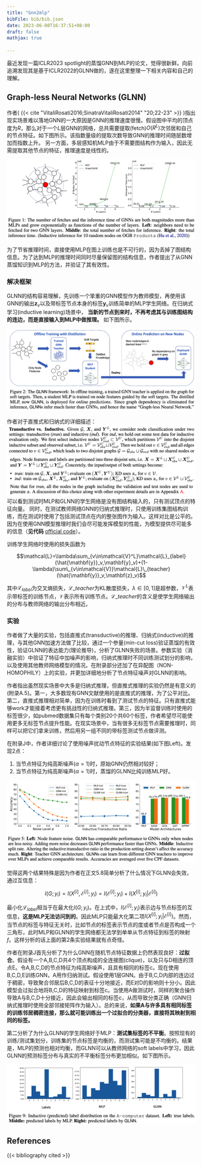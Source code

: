```yaml
---
title: "Gnn2mlp"
bibFile: bib/bib.json
date: 2023-06-08T16:37:51+08:00
draft: false
mathjax: true

---
```


最近发现一篇ICLR2023 spotlight的蒸馏GNN到MLP的论文，觉得很新鲜。向前追溯发现其是基于ICLR2022的GLNN做的，遂在这里整理一下相关内容和自己的理解。

## Graph-less Neural Networks (GLNN) 

作者( {{< cite "VitaliRosati2016;SinatraVitaliRosati2014" "20;22-23" >}} )指出现实场景难以落地GNN的一大原因是GNN的推理速度很慢。假设图中平均的顶点度为$R$，那么对于一个$L$层GNN的网络，总共需要提取(fetch)$O(R^L)$次邻居和自己的节点特征。如下图所示。该指数量级的提取次数导致GNN的推理时间随层数增加而指数上升。
另一方面，多层感知机MLP由于不需要图结构作为输入，因此无需提取其他节点的特征，推理速度是线性的。

<img src="iShot_2023-06-08_16.43.02.png" />

为了节省推理时间，直接使用MLP在图上训练也是不可行的，因为丢掉了图结构信息。为了达到MLP的推理时间同时尽量保留图的结构信息，作者提出了从GNN蒸馏知识到MLP的方法，并验证了其有效性。

### 解决框架

GLNN的结构容易理解，先训练一个笨重的GNN模型作为教师模型，再使用该GNN的输出$\mathbf{z}_v$以及带标签节点本身的标签$\mathbf{y}_v$训练简单的MLP学生网络。在归纳式学习(inductive learning)场景中，
**当新的节点到来时，不再考虑其与训练图结构的连边，而是直接输入到MLP中做推理。**
如下图所示。

<img src="iShot_2023-06-08_16.48.33.png" />


作者对于直推式和归纳式的详细描述：
<img src="iShot_2023-06-08_17.19.08.png" />
<img src="iShot_2023-06-08_17.19.13.png" />
可以看到测试时MLP和GLNN的学生网络是没有图结构输入的，只有测试顶点的特征向量。
同时，在测试教师网络GNN的归纳式推理时，只使用训练集图结构训练，而在测试时使用了包括测试顶点在内的整张图作为输入。这样对比是公平的。因为在使用GNN模型推理时我们会尽可能发挥模型的性能，为模型提供尽可能多的信息（**见代码** [official code](https://github.com/snap-research/graphless-neural-networks/blob/76da5d1b5d8258d5ea9ae7d4fa63f6a20a47c27c/train_and_eval.py#L731-L736)）。


训练学生网络时使用的损失函数为

$$\mathcal{L}=\lambda\sum_{v\in\mathcal{V}^L}\mathcal{L}_{label}(\hat{\mathbf{y}}_v,\mathbf{y}_v)+(1-\lambda)\sum\_{v\in\mathcal{V}}\mathcal{L}\_{teacher}(\hat{\mathbf{y}}_v,\mathbf{z}_v)$$

其中$\mathcal{L}_{label}$为交叉熵损失，$\mathcal{L}\_{teacher}$为KL散度损失，$\lambda\in[0,1]$是超参数，$\mathcal{V}^L$表示带标签的训练节点，$\mathcal{V}$表示所有训练节点。$\mathcal{L}\_{teacher}$的含义是使学生网络输出的分布与教师网络的输出分布相近。


### 实验
作者做了大量的实验，包括直推式(transductive)的推理、归纳式(inductive)的推理，与其他GNN加速方法做了比较，通过一个参量(min-cut loss)验证蒸馏的有效性，验证GLNN的表达能力(理论推导)，分析了GLNN失败的场景。参数实验（消融实验）中验证了特征中加噪声的影响，归纳式推理时不同训练测试划分的影响，以及使用其他教师网络模型的情况。在附录部分还加了在异配图（NON-HOMOPHILY）上的实验，并更加详细地分析了节点特征噪声对GLNN的影响。

作者指出虽然现实场景中大多是归纳式推理，但直推式推理的实验仍然是有意义的(附录A.5)。第一，大多数现有GNN文献使用的是直推式的推理，为了公平对比。第二，直推式推理相对简单，因为在训练时看到了测试节点的特征。只有直推式能够work才能接着考虑更有挑战性的归纳式推理。第三，因为半监督训练时使用的标签很少，如pubmed数据集只有每个类别20个共60个标签，作者希望尽可能使用更多无标签节点提升性能。在现实场景中，当有很多无标签节点需要推理时，同样可以把它们拿来训练，然后用另一组不同的带标签测试节点做评测。

在附录J中，作者详细讨论了使用噪声扰动节点特征的实验结果(如下图Left)。发现2点：

1. 当节点特征为纯高斯噪声($\alpha=1$)时，原始GNN仍然相对较好；
2. 当节点特征为纯高斯噪声($\alpha=1$)时，蒸馏的GLNN比纯训练MLP好。

<img src="iShot_2023-06-09_09.49.47.png" />


觉得这两个结果特殊是因为作者在正文5.8简单分析了什么情况下GLNN会失效，通过互信息：

$$I(G;y_i)=I(X^{[i]},\mathcal{E}^{[i]};y_i)=I(\mathcal{E}^{[i]};y_i)+I(X^{[i]};y_i|\mathcal{E}^{[i]})$$

最小化$\mathcal{L}_{label}$相当于在最大化$I(G;y_i)$。在上式中，$I(\mathcal{E}^{[i]};y_i)$表示边与节点标签的互信息，**这是MLP无法访问到的**。因此MLP只能最大化第二项$I(X^{[i]};y_i|\mathcal{E}^{[i]})$。然而，当节点的标签与特征无关时，比如节点的标签表示节点的度或者节点是否构成一个三角形，此时MLP和GLNN的学生网络都无法学到单单从节点特征到标签的映射$f$。这样分析的话上面的第2条实验结果就有点奇怪。

作者在附录J首先分析了为什么GNN在随机节点特征数据上仍然表现良好：**过拟合**。假设有一个A,B,C,D共4个顶点构成的全连接图(clique)，以及只与D相连的顶点E。令A,B,C,D的节点特征为纯高斯噪声，且具有相同的标签c。现在使用B,C,D,E训练GNN，A用作归纳测试。假设使用1层GNN。由于B,C,D内部的连边过于稠密，导致聚合邻居后B,C,D的表征十分地接近，而E对D的影响则十分小。因此模型会过拟合地将B,C,D的特征映射到标签c。当使用A做测试时，同样的聚合操作导致A与B,C,D十分接近，因此会输出相同的标签c，从而导致分类正确（GNN归纳式推理时使用全部邻接矩阵作为输入）。总的来说，**如果A与许多具有相同标签的训练邻居稠密连接，那么就可能训练出一个过拟合的分类器，直接将其映射到相同的标签。**

第二分析了为什么GLNN的学生网络好于MLP：**测试集标签的不平衡**。按照现有的训练/测试集划分，训练集的节点标签是均衡的，而测试集可能是不均衡的。结果是，MLP的预测也相对均衡，而GLNN可以从教师网络的soft labels中学习，因此GLNN的预测标签分布与真实的不平衡标签分布更加相似。如下图所示。

<img src="iShot_2023-06-08_20.54.42.png" />


## References

{{< bibliography cited >}}